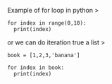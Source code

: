 Example of for loop in python >

```
for index in range(0,10):
  print(index)
```

or we can do iteration true a list >
```
book = [1,2,3,'banana']
```

```
for index in book:
  print(index)
```
